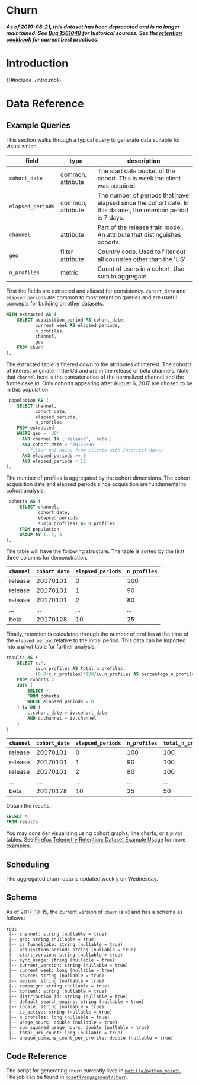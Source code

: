 # Churn

***As of 2019-08-21, this dataset has been deprecated and is no longer
maintained. See [Bug
1561048](https://bugzilla.mozilla.org/show_bug.cgi?id=1561048) for historical
sources. See the [retention cookbook](../../../cookbooks/retention.md) for
current best practices.***

<!-- toc -->

# Introduction

{{#include ./intro.md}}

# Data Reference
## Example Queries

This section walks through a typical query to generate data suitable for
visualization.

| field | type | description |
|-------|------|-------------|
| `cohort_date` | common, attribute |  The start date bucket of the cohort. This is week the client was acquired.
| `elapsed_periods` | common, attribute | The number of periods that have elapsed since the cohort date. In this dataset, the retention period is 7 days.
| `channel` | attribute | Part of the release train model. An attribute that distinguishes cohorts.
| `geo` | filter attribute | Country code. Used to filter out all countries other than the 'US'
| `n_profiles` | metric | Count of users in a cohort. Use sum to aggregate.

First the fields are extracted and aliased for consistency. `cohort_date` and
`elapsed_periods` are common to most retention queries and are useful concepts
for building on other datasets.

```sql
WITH extracted AS (
    SELECT acquisition_period AS cohort_date,
           current_week AS elapsed_periods,
           n_profiles,
           channel,
           geo
    FROM churn
),
```

The extracted table is filtered down to the attributes of interest. The cohorts
of interest originate in the US and are in the release or beta channels. Note
that `channel` here is the concatenation of the normalized channel and the
funnelcake id. Only cohorts appearing after August 6, 2017 are chosen to be in
this population.

```sql
 population AS (
    SELECT channel,
           cohort_date,
           elapsed_periods,
           n_profiles
    FROM extracted
    WHERE geo = 'US'
      AND channel IN ('release', 'beta')
      AND cohort_date > '20170806'
      -- filter out noise from clients with incorrect dates
      AND elapsed_periods >= 0
      AND elapsed_periods < 12
),
```

The number of profiles is aggregated by the cohort dimensions. The cohort
acquisition date and elapsed periods since acquisition are fundamental to cohort
analysis.

```sql
 cohorts AS (
     SELECT channel,
            cohort_date,
            elapsed_periods,
            sum(n_profiles) AS n_profiles
     FROM population
     GROUP BY 1, 2, 3
),
```
The table will have the following structure. The table is sorted by the first three columns for demonstration.

| `channel` | `cohort_date` | `elapsed_periods` | `n_profiles` |
|-----------|---------------|-------------------|--------------|
| release | 20170101 | 0 | 100 |
| release | 20170101 | 1 | 90 |
| release | 20170101 | 2 | 80 |
| ... | ... | ... | ... |
| beta | 20170128 | 10 | 25 |

Finally, retention is calculated through the number of profiles at the time of
the `elapsed_period` relative to the initial period. This data can be imported
into a pivot table for further analysis.

```sql
results AS (
    SELECT c.*,
           iv.n_profiles AS total_n_profiles,
           (0.0+c.n_profiles)*100/iv.n_profiles AS percentage_n_profiles
    FROM cohorts c
    JOIN (
        SELECT *
        FROM cohorts
        WHERE elapsed_periods = 0
    ) iv ON (
        c.cohort_date = iv.cohort_date
        AND c.channel = iv.channel
    )
)
```

| `channel` | `cohort_date` | `elapsed_periods` | `n_profiles` | `total_n_profiles` | `percentage_n_profiles` |
|-----------|---------------|-------------------|--------------|--------------------|-------------------------|
| release   | 20170101      | 0                 | 100          | 100                | 1.0                     |
| release   | 20170101      | 1                 | 90           | 100                | 0.9                     |
| release   | 20170101      | 2                 | 80           | 100                | 0.8                     |
| ...       | ....          | ...               | ...          | ...                | ...                     |
| beta      | 20170128      | 10                | 25           | 50                 | 0.5                     |

Obtain the results.

```SQL
SELECT *
FROM results
```

You may consider visualizing using cohort graphs, line charts, or a pivot
tables. See [Firefox Telemetry Retention: Dataset Example Usage](https://sql.telemetry.mozilla.org/dashboard/firefox-telemetry-retention-dataset-example-usage)
for more examples.

## Scheduling

The aggregated churn data is updated weekly on Wednesday.

## Schema
As of 2017-10-15, the current version of `churn` is `v3` and has a schema as follows:

```
root
 |-- channel: string (nullable = true)
 |-- geo: string (nullable = true)
 |-- is_funnelcake: string (nullable = true)
 |-- acquisition_period: string (nullable = true)
 |-- start_version: string (nullable = true)
 |-- sync_usage: string (nullable = true)
 |-- current_version: string (nullable = true)
 |-- current_week: long (nullable = true)
 |-- source: string (nullable = true)
 |-- medium: string (nullable = true)
 |-- campaign: string (nullable = true)
 |-- content: string (nullable = true)
 |-- distribution_id: string (nullable = true)
 |-- default_search_engine: string (nullable = true)
 |-- locale: string (nullable = true)
 |-- is_active: string (nullable = true)
 |-- n_profiles: long (nullable = true)
 |-- usage_hours: double (nullable = true)
 |-- sum_squared_usage_hours: double (nullable = true)
 |-- total_uri_count: long (nullable = true)
 |-- unique_domains_count_per_profile: double (nullable = true)
```
## Code Reference

The script for generating `churn` currently lives in
[`mozilla/python_mozetl`](https://github.com/mozilla/python_mozetl/tree/9217335652cad46940a51c7c2784cc5c6d3a00f4). The job can
be found in
[`mozetl/engagement/churn`](https://github.com/mozilla/python_mozetl/blob/9217335652cad46940a51c7c2784cc5c6d3a00f4/mozetl/engagement/churn/job.py#L1-L27).
